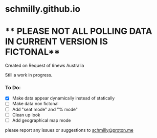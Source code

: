 # schmilly.github.io

# ** PLEASE NOT ALL POLLING DATA IN CURRENT VERSION IS FICTONAL**

Created on Request of 6news Australia

Still a work in progress.

### To Do:
- [X] Make data appear dynamically instead of statically
- [ ] Make data non fictonal 
- [ ] Add "seat mode" and "% mode"
- [ ] Clean up look
- [ ] Add geographical map mode 

please report any issues or suggestions to schmilly@proton.me

